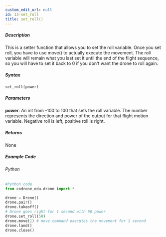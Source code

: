```yaml
---
custom_edit_url: null
id: 13-set_roll
title: set_roll()
---
```


##### Description

This is a setter function that allows you to set the roll variable. Once you set roll, you have to use move() to actually execute the movement. 
The roll variable will remain what you last set it until the end of the flight sequence, so you will have to set it back to 0 if you don't want the drone to roll again.

##### Syntax
```set_roll(power)```

##### Parameters

**power**: An int from -100 to 100 that sets the roll variable. The number represents the direction and power of the output for that flight motion variable. 
Negative roll is left, positive roll is right.

##### Returns

None

##### Example Code
###### Python
```python
#Python code
from codrone_edu.drone import *

drone = Drone()
drone.pair()
drone.takeoff()
# Drone goes right for 1 second with 50 power
drone.set_roll(50)
drone.move(1) # move command executes the movement for 1 second
drone.land()
drone.close()
```
